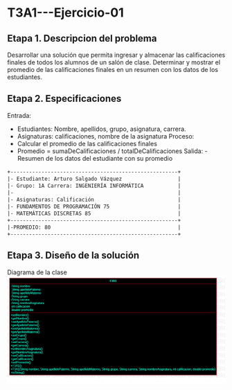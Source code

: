 # T3A1---Ejercicio-01

## Etapa 1. Descripcion del problema
Desarrollar una solución que permita ingresar y almacenar las calificaciones finales de todos los alumnos de un salón de clase. Determinar y mostrar el promedio de las calificaciones finales en un resumen con los datos de los estudiantes.

## Etapa 2. Especificaciones
Entrada:
- Estudiantes: Nombre, apellidos, grupo, asignatura, carrera.
- Asignaturas: calificaciones, nombre de la asignatura
Proceso:
- Calcular el promedio de las calificaciones finales
- Promedio = sumaDeCalificaciones / totalDeCalificaciones
Salida:
-Resumen de los datos del estudiante con su promedio

~~~
+------------------------------------------------------+
|- Estudiante: Arturo Salgado Vázquez                  |
|- Grupo: 1A Carrera: INGENIERÍA INFORMÁTICA           |
|-                                                     |
|- Asignaturas: Calificación                           |
|- FUNDAMENTOS DE PROGRAMACIÓN 75                      |
|- MATEMÁTICAS DISCRETAS 85                            |
+------------------------------------------------------+
|-PROMEDIO: 80                                         |
+------------------------------------------------------+
~~~

## Etapa 3. Diseño de la solución
Diagrama de la clase
![](https://github.com/juanMaAM/T3A1---Ejercicio-01/blob/main/T3A1.png)
































